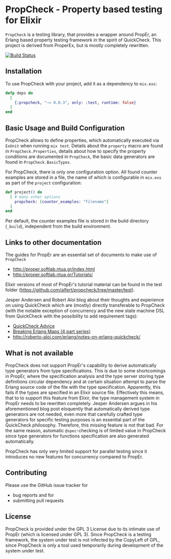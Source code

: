 # PropCheck - Property based testing for Elixir

`PropCheck` is a testing library, that provides a wrapper around PropEr, an Erlang
based property testing framework in the spirit of QuickCheck. This project
is derived from ProperEx, but is mostly completely rewritten.

[![Build Status](https://travis-ci.org/alfert/propcheck.svg?branch=master)](https://travis-ci.org/alfert/propcheck)

## Installation
To use PropCheck with your project, add it as a dependency to `mix.exs`:

```elixir
defp deps do
  [
    {:propcheck, "~> 0.0.3", only: :test, runtime: false}
  ]
end
```

## Basic Usage and Build Configuration
PropCheck allows to define properties, which automatically executed via `ExUnit`
when running `mix test`. Details about the `property` macro are found in
`PropCheck.Properties`,  details about how to specify the property conditions
are documented in `PropCheck`, the basic data generators are found in
`PropCheck.BasicTypes`.

For PropCheck, there is only one configuration option. All found counter examples
are stored in a file, the name of which is configurable in `mix.exs` as part of
the `project` configuration:

```elixir
def project() do
  [ # many other options
    propcheck: [counter_examples: "filename"]
  ]
end
```

Per default, the counter examples file is stored in the build directory (`_build`),
independent from the build environment. 


## Links to other documentation

The guides for PropEr are an essential set of documents to make use of `PropCheck`

* http://proper.softlab.ntua.gr/index.html
* http://proper.softlab.ntua.gr/Tutorials/

Elixir versions of most of PropEr's tutorial material can be found in the
test folder (https://github.com/alfert/propcheck/tree/master/test).

Jesper Andersen and Robert Aloi blog about their thoughts and experience on
using QuickCheck which are (mostly) directly transferable to PropCheck (with
the notable exception of concurrency and the new state machine DSL from
QuickCheck with the possibility to add requirement tags):

* [QuickCheck Advice](https://medium.com/@jlouis666/quickcheck-advice-c357efb4e7e6#.b9wpla7oi)
* [Breaking Erlang Maps (4 part series)](https://medium.com/@jlouis666/breaking-erlang-maps-4-4ebc3c64068c#.4d61kua92)
* http://roberto-aloi.com/erlang/notes-on-erlang-quickcheck/

## What is not available

PropCheck does not support PropEr's capability to derive automatically type
generators from type specifications. This is due to some shortcomings in PropEr,
where the specification analysis and the type server storing type definitions
circular dependency and at certain situation attempt to parse the Erlang source
code of the file with the type specification. Apparently, this fails if the
types are specified in an Elixir source file. Effectively this means, that to
to support this feature from Elixir, the type management system in PropEr needs
to be rewritten completely. Jesper Andersen argues in his aforementioned blog
post eloquently that automatically derived type generators are not needed, even
more that carefully crafted type generators for specific testing purposes is
an essential part of the QuickCheck philosophy. Therefore, this missing feature
is not that bad. For the same reason, automatic `@spec`-checking is of limited
value in PropCheck since type generators for functions specification are also
generated automatically.

PropCheck has only very limited support for parallel testing since it introduces
no new features for concurrency compared to PropEr.


## Contributing

Please use the GitHub issue tracker for

* bug reports and for
* submitting pull requests

## License

PropCheck is provided under the GPL 3 License due to its intimate use of PropEr
(which is licensed under GPL 3). Since PropCheck is a testing framework, the
system under test is not infected by the CopyLeft of GPL, since PropCheck is only
a tool used temporarily during development of the system under test.
